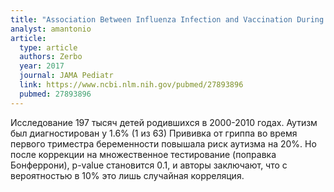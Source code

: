 ```yaml
---
title: "Association Between Influenza Infection and Vaccination During Pregnancy and Risk of Autism Spectrum Disorder"
analyst: amantonio
article:
  type: article
  authors: Zerbo
  year: 2017
  journal: JAMA Pediatr
  link: https://www.ncbi.nlm.nih.gov/pubmed/27893896
  pubmed: 27893896
---
```


Исследование 197 тысяч детей родившихся в 2000-2010 годах. Аутизм был диагностирован у 1.6% (1 из 63)
Прививка от гриппа во время первого триместра беременности повышала риск аутизма на 20%. Но после коррекции на множественное тестирование (поправка Бонферрони), p-value становится 0.1, и авторы заключают, что с вероятностью в 10% это лишь случайная корреляция.

